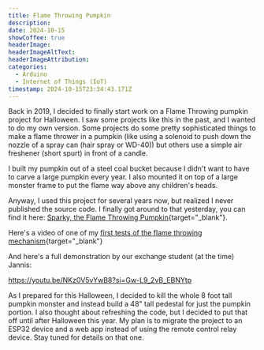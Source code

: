 ```yaml
---
title: Flame Throwing Pumpkin
description: 
date: 2024-10-15
showCoffee: true
headerImage: 
headerImageAltText: 
headerImageAttribution: 
categories:
  - Arduino
  - Internet of Things (IoT)
timestamp: 2024-10-15T23:34:43.171Z
---
```


Back in 2019, I decided to finally start work on a Flame Throwing pumpkin project for Halloween. I saw some projects like this in the past, and I wanted to do my own version. Some projects do some pretty sophisticated things to make a flame thrower in a pumpkin (like using a solenoid to push down the nozzle of a spray can (hair spray or WD-40)) but others use a simple air freshener (short spurt) in front of a candle.

I built my pumpkin out of a steel coal bucket because I didn't want to have to carve a large pumpkin every year. I also mounted it on top of a large monster frame to put the flame way above any children's heads.

Anyway, I used this project for several years now, but realized I never published the source code. I finally got around to that yesterday, you can find it here: [Sparky, the Flame Throwing Pumpkin](https://github.com/johnwargo/flame-throwing-pumpkin-feather){target="_blank"}.

Here's a video of one of my [first tests of the flame throwing mechanism](https://www.youtube.com/shorts/WcZAg1KJ5VQ){target="_blank"}

And here's a full demonstration by our exchange student (at the time) Jannis:

https://youtu.be/NKz0V5vYwB8?si=Gw-L9_2vB_EBNYtp

As I prepared for this Halloween, I decided to kill the whole 8 foot tall pumpkin monster and instead build a 48" tall pedestal for just the pumpkin portion. I also thought about refreshing the code, but I decided to put that off until after Halloween this year. My plan is to migrate the project to an ESP32 device and a web app instead of using the remote control relay device. Stay tuned for details on that one.
